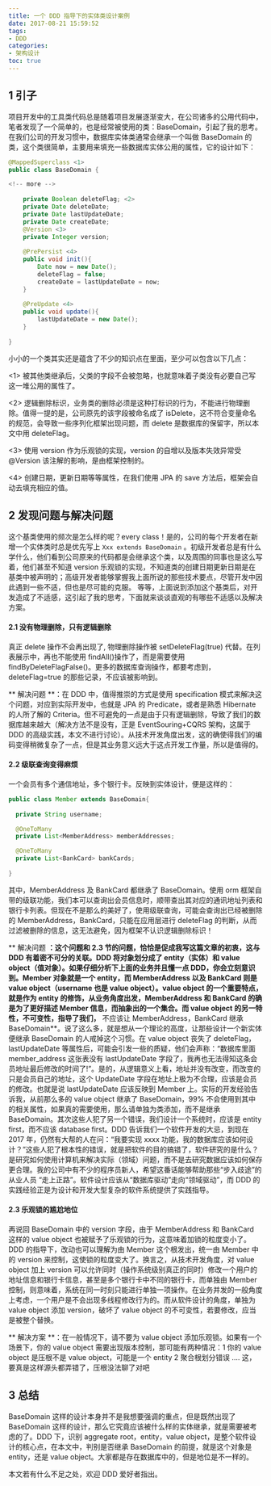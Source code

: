 ```yaml
---
title: 一个 DDD 指导下的实体类设计案例
date: 2017-08-21 15:59:52
tags: 
- DDD
categories: 
- 架构设计
toc: true
---
```


## 1 引子

项目开发中的工具类代码总是随着项目发展逐渐变大，在公司诸多的公用代码中，笔者发现了一个简单的，也是经常被使用的类：BaseDomain，引起了我的思考。
在我们公司的开发习惯中，数据库实体类通常会继承一个叫做 BaseDomain 的类，这个类很简单，主要用来填充一些数据库实体公用的属性，它的设计如下：
<!--more-->
```java
@MappedSuperclass <1>
public class BaseDomain {

<!-- more -->
    
    private Boolean deleteFlag; <2>
    private Date deleteDate;
    private Date lastUpdateDate;
    private Date createDate;
    @Version <3>
    private Integer version;
    
    @PrePersist <4>
    public void init(){
        Date now = new Date();
        deleteFlag = false;
        createDate = lastUpdateDate = now;
    }
    
    @PreUpdate <4>
    public void update(){
        lastUpdateDate = new Date();
    }
    
}
```

小小的一个类其实还是蕴含了不少的知识点在里面，至少可以包含以下几点：

<1> 被其他类继承后，父类的字段不会被忽略，也就意味着子类没有必要自己写这一堆公用的属性了。

<2> 逻辑删除标识，业务类的删除必须是这种打标识的行为，不能进行物理删除。值得一提的是，公司原先的该字段被命名成了 isDelete，这不符合变量命名的规范，会导致一些序列化框架出现问题，而 delete 是数据库的保留字，所以本文中用 deleteFlag。

<3> 使用 version 作为乐观锁的实现，version 的自增以及版本失效异常受 @Version 该注解的影响，是由框架控制的。

<4> 创建日期，更新日期等等属性，在我们使用 JPA 的 save 方法后，框架会自动去填充相应的值。

## 2 发现问题与解决问题

这个基类使用的频次是怎么样的呢？every class！是的，公司的每个开发者在新增一个实体类时总是优先写上 `Xxx extends BaseDomain` 。初级开发者总是有什么学什么，他们看到公司原来的代码都是会继承这个类，以及周围的同事也是这么写着，他们甚至不知道 version 乐观锁的实现，不知道类的创建日期更新日期是在基类中被声明的；高级开发者能够掌握我上面所说的那些技术要点，尽管开发中因此遇到一些不适，但也是尽可能的克服。
等等，上面说到添加这个基类后，对开发造成了不适感，这引起了我的思考，下面就来谈谈直观的有哪些不适感以及解决方案。

#### 2.1 没有物理删除，只有逻辑删除

真正 delete 操作不会再出现了, 物理删除操作被 setDeleteFlag(true) 代替。在列表展示中，再也不能使用 findAll()操作了，而是需要使用 findByDeleteFlagFalse()。更多的数据库查询操作，都要考虑到，deleteFlag=true 的那些记录，不应该被影响到。

** 解决问题 **：在 DDD 中，值得推崇的方式是使用 specification 模式来解决这个问题，对应到实际开发中，也就是 JPA 的 Predicate，或者是熟悉 Hibernate 的人所了解的 Criteria。但不可避免的一点是由于只有逻辑删除，导致了我们的数据库越来越大（解决方法不是没有，正是 EventSouring+CQRS 架构，这属于 DDD 的高级实践，本文不进行讨论）。从技术开发角度出发，这的确使得我们的编码变得稍微复杂了一点，但是其业务意义远大于这点开发工作量，所以是值得的。


#### 2.2 级联查询变得麻烦

一个会员有多个通信地址，多个银行卡。反映到实体设计，便是这样的：


```java
public class Member extends BaseDomain{
  
  private String username;

  @OneToMany
  private List<MemberAddress> memberAddresses;

  @OneToMany
  private List<BankCard> bankCards;
    
}
```

其中，MemberAddress 及 BankCard 都继承了 BaseDomain。使用 orm 框架自带的级联功能，我们本可以查询出会员信息时，顺带查出其对应的通讯地址列表和银行卡列表。但现在不是那么的美好了，使用级联查询，可能会查询出已经被删除的 MemberAddress，BankCard，只能在应用层进行 deleteFlag 的判断，从而过滤被删除的信息，这无法避免，因为框架不认识逻辑删除标识！

** 解决问题 **：这个问题和 2.3 节的问题，恰恰是促成我写这篇文章的初衷，这与 DDD 有着密不可分的关联。DDD 将对象划分成了 entity（实体）和 value object（值对象）。如果仔细分析下上面的业务并且懂一点 DDD，你会立刻意识到。Member 对象就是一个 entity，而 MemberAddress 以及 BankCard 则是 value object（username 也是 value object）。value object 的一个重要特点，就是作为 entity 的修饰，从业务角度出发，MemberAddress 和 BankCard 的确是为了更好描述 Member 信息，而抽象出的一个集合。而 value object 的另一特性，不可变性，指导了我们，** 不应该让 MemberAddress，BankCard 继承 BaseDomain**。说了这么多，就是想从一个理论的高度，让那些设计一个新实体便继承 BaseDomain 的人戒掉这个习惯。在 value object 丧失了 deleteFlag，lastUpdateDate 等属性后，可能会引发一些的质疑，他们会声称：“数据库里面 member_address 这张表没有 lastUpdateDate 字段了，我再也无法得知这条会员地址最后修改的时间了!”。是的，从逻辑意义上看，地址并没有改变，而改变的只是会员自己的地址，这个 UpdateDate 字段在地址上极为不合理，应该是会员的修改。也就是说 lastUpdateDate 应该反映到 Member 上。实际的开发经验告诉我，从前那么多的 value object 继承了 BaseDomain，99% 不会使用到其中的相关属性，如果真的需要使用，那么请单独为类添加，而不是继承 BaseDomain。其次这些人犯了另一个错误，我们设计一个系统时，应该是 entity first，而不应该 database first。DDD 告诉我们一个软件开发的大忌，到现在 2017 年，仍然有大帮的人在问：“我要实现 xxxx 功能，我的数据库应该如何设计？”这些人犯了根本性的错误，就是把软件的目的搞错了，软件研究的是什么？是研究如何使用计算机来解决实际（领域）问题，而不是去研究数据应该如何保存更合理。我的公司中有不少的程序员新人，希望这番话能够帮助那些“步入歧途”的从业人员 “走上正路”。软件设计应该从“数据库驱动”走向“领域驱动”，而 DDD 的实践经验正是为设计和开发大型复杂的软件系统提供了实践指导。

#### 2.3 乐观锁的尴尬地位

再说回 BaseDomain 中的 version 字段，由于 MemberAddress 和 BankCard 这样的 value object 也被赋予了乐观锁的行为，这意味着加锁的粒度变小了。DDD 的指导下，改动也可以理解为由 Member 这个根发出，统一由 Member 中的 version 来控制，这使锁的粒度变大了。换言之，从技术开发角度，对 value object 加上 version 可以允许同时（操作系统级别真正的同时）修改一个用户的地址信息和银行卡信息，甚至是多个银行卡中不同的银行卡，而单独由 Member 控制，则意味着，系统在同一时刻只能进行单独一项操作。在业务并发的一般角度上考虑，一个用户是不会出现多线程修改行为的。而从软件设计的角度，单独为 value object 添加 version，破坏了 value object 的不可变性，若要修改，应当是被整个替换。

** 解决方案 **：在一般情况下，请不要为 value object 添加乐观锁。如果有一个场景下，你的 value object 需要出现版本控制，那可能有两种情况：1 你的 value object 是压根不是 value object，可能是一个 entity 2 聚合根划分错误 .... 这，要真是这样源头都弄错了，压根没法聊了对吧

## 3 总结

BaseDomain 这样的设计本身并不是我想要强调的重点，但是既然出现了 BaseDomain 这样的设计，那么它究竟应该被什么样的实体继承，就是需要被考虑的了。DDD 下，识别 aggregate root，entity，value object，是整个软件设计的核心点，在本文中，判别是否继承 BaseDomain 的前提，就是这个对象是 entity，还是 value object。大家都是存在数据库中的，但是地位是不一样的。

本文若有什么不足之处，欢迎 DDD 爱好者指出。


